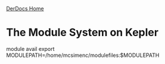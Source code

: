 [DerDocs Home](https://github.com/mcsimenc/DerLab/blob/master/DerDocsHome.md)
# The Module System on Kepler

module avail
export MODULEPATH=/home/mcsimenc/modulefiles:$MODULEPATH
